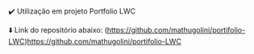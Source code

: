 :heavy_check_mark: Utilização em projeto Portfolio LWC 


:arrow_down: Link do repositório abaixo: 
(https://github.com/mathugolini/portifolio-LWC)https://github.com/mathugolini/portifolio-LWC
